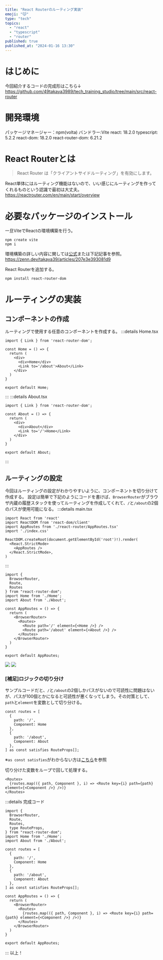```yaml
---
title: "React Routerのルーティング実装"
emoji: "😽"
type: "tech"
topics:
  - "react"
  - "typescript"
  - "router"
published: true
published_at: "2024-01-16 13:30"
---
```


# はじめに
今回紹介するコードの完成形はこちら↓
https://github.com/49takaya3989/tech_training_studio/tree/main/src/react-router

# 開発環境
パッケージマネージャー：npm(volta)
バンドラー:Vite
react: 18.2.0
typescript: 5.2.2
react-dom: 18.2.0
react-router-dom: 6.21.2

# React Routerとは
> React Router は「クライアントサイドルーティング」を有効にします。

React単体にはルーティング機能はないので、いい感じにルーティングを作ってくれるものという認識で最初は大丈夫。
https://reactrouter.com/en/main/start/overview

# 必要なパッケージのインストール
一旦ViteでReactの環境構築を行う。
```
npm create vite
npm i
```
環境構築の詳しい内容に関しては[公式](https://ja.vitejs.dev/guide/)または下記記事を参照。
https://zenn.dev/takaya39/articles/207e3e393081d9

React Routerを追加する。
```
npm install react-router-dom
```

# ルーティングの実装
## コンポーネントの作成
ルーティングで使用する任意のコンポーネントを作成する。
:::details Home.tsx
```tsx
import { Link } from 'react-router-dom';

const Home = () => {
  return (
    <div>
      <div>Home</div>
      <Link to='/about'>About</Link>
    </div>
  )
}

export default Home;
```
:::
:::details About.tsx
```tsx
import { Link } from 'react-router-dom';

const About = () => {
  return (
    <div>
      <div>About</div>
      <Link to='/'>Home</Link>
    </div>
  )
}

export default About;
```
:::

## ルーティングの設定
今回はルーティングの設定がわかりやすいように、コンポーネントを切り分けて作成する。
設定は簡単で下記のようにコードを書けば、`BrowserRouter`がブラウザ内蔵の履歴スタックを使ってルーティングを作成してくれて、`/`と`/about`の2個のパスが使用可能になる。
:::details main.tsx
```tsx
import React from 'react'
import ReactDOM from 'react-dom/client'
import AppRoutes from './react-router/AppRoutes.tsx'
import './index.css'

ReactDOM.createRoot(document.getElementById('root')!).render(
  <React.StrictMode>
    <AppRoutes />
  </React.StrictMode>,
)

```
:::
```tsx:AppRoutes.tsx
import {
  BrowserRouter,
  Route,
  Routes
} from "react-router-dom";
import Home from './Home';
import About from './About';

const AppRoutes = () => {
  return (
    <BrowserRouter>
      <Routes>
        <Route path='/' element={<Home />} />
        <Route path='/about' element={<About />} />
      </Routes>
    </BrowserRouter>
  )
}

export default AppRoutes;
```
![](https://storage.googleapis.com/zenn-user-upload/769ab51691b4-20240116.png)
![](https://storage.googleapis.com/zenn-user-upload/6bbb95af3c2d-20240116.png)
### [補足]ロジックの切り分け
サンプルコードだと、`/`と`/about`の2個しかパスがないので可読性に問題はないが、パスが100個とかになると可読性が悪くなってしまう。その対策として、`path`と`element`を変数として切り分ける。
```tsx
const routes = [
  {
    path: '/',
    Component: Home
  },
  {
    path: '/about',
    Component: About
  },
] as const satisfies RouteProps[];
```
※`as const satisfies`がわからない方は[こちら](https://zenn.dev/takaya39/articles/684e9075b9beea#as-const-satisfies)を参照

切り分けた変数をループで回して処理する。
```tsx
<Routes>
  {routes.map(({ path, Component }, i) => <Route key={i} path={path} element={<Component />} />)}
</Routes>
```
:::details 完成コード
```tsx
import {
  BrowserRouter,
  Route,
  Routes,
  type RouteProps,
} from "react-router-dom";
import Home from './Home';
import About from './About';

const routes = [
  {
    path: '/',
    Component: Home
  },
  {
    path: '/about',
    Component: About
  },
] as const satisfies RouteProps[];

const AppRoutes = () => {
  return (
    <BrowserRouter>
      <Routes>
        {routes.map(({ path, Component }, i) => <Route key={i} path={path} element={<Component />} />)}
      </Routes>
    </BrowserRouter>
  )
}

export default AppRoutes;
```
:::
以上！
